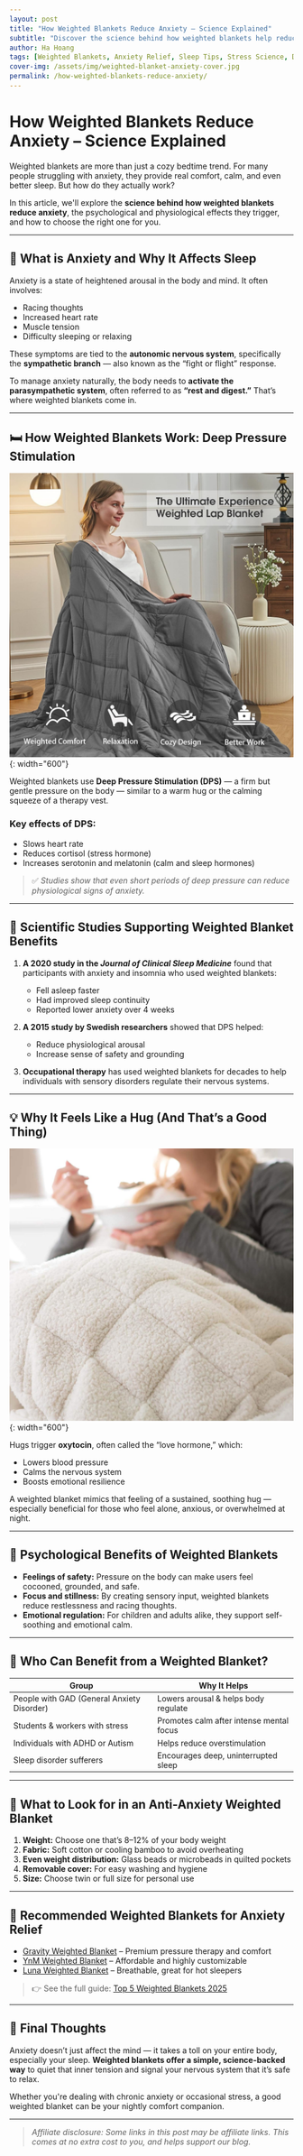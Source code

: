 ```yaml
---
layout: post
title: "How Weighted Blankets Reduce Anxiety – Science Explained"
subtitle: "Discover the science behind how weighted blankets help reduce anxiety and promote calm."
author: Ha Hoang
tags: [Weighted Blankets, Anxiety Relief, Sleep Tips, Stress Science, Deep Pressure Stimulation]
cover-img: /assets/img/weighted-blanket-anxiety-cover.jpg
permalink: /how-weighted-blankets-reduce-anxiety/
---
```


# How Weighted Blankets Reduce Anxiety – Science Explained

Weighted blankets are more than just a cozy bedtime trend. For many people struggling with anxiety, they provide real comfort, calm, and even better sleep. But how do they actually work?

In this article, we'll explore the **science behind how weighted blankets reduce anxiety**, the psychological and physiological effects they trigger, and how to choose the right one for you.

---

## 🧬 What is Anxiety and Why It Affects Sleep

Anxiety is a state of heightened arousal in the body and mind. It often involves:
- Racing thoughts
- Increased heart rate
- Muscle tension
- Difficulty sleeping or relaxing

These symptoms are tied to the **autonomic nervous system**, specifically the **sympathetic branch** — also known as the “fight or flight” response.

To manage anxiety naturally, the body needs to **activate the parasympathetic system**, often referred to as **“rest and digest.”** That’s where weighted blankets come in.

---

## 🛏️ How Weighted Blankets Work: Deep Pressure Stimulation

![Illustration of Deep Pressure Stimulation using a weighted blanket](/assets/img/deep-pressure-simulation.jpg){: width="600"}

Weighted blankets use **Deep Pressure Stimulation (DPS)** — a firm but gentle pressure on the body — similar to a warm hug or the calming squeeze of a therapy vest.

### Key effects of DPS:
- Slows heart rate
- Reduces cortisol (stress hormone)
- Increases serotonin and melatonin (calm and sleep hormones)

> ✅ *Studies show that even short periods of deep pressure can reduce physiological signs of anxiety.*

---

## 🔬 Scientific Studies Supporting Weighted Blanket Benefits

1. **A 2020 study in the *Journal of Clinical Sleep Medicine*** found that participants with anxiety and insomnia who used weighted blankets:
   - Fell asleep faster
   - Had improved sleep continuity
   - Reported lower anxiety over 4 weeks

2. **A 2015 study by Swedish researchers** showed that DPS helped:
   - Reduce physiological arousal
   - Increase sense of safety and grounding

3. **Occupational therapy** has used weighted blankets for decades to help individuals with sensory disorders regulate their nervous systems.

---

## 💡 Why It Feels Like a Hug (And That’s a Good Thing)

![The calming effect of a weighted blanket – like a warm hug](/assets/img/weighted-hug-effect.jpg){: width="600"}

Hugs trigger **oxytocin**, often called the “love hormone,” which:
- Lowers blood pressure
- Calms the nervous system
- Boosts emotional resilience

A weighted blanket mimics that feeling of a sustained, soothing hug — especially beneficial for those who feel alone, anxious, or overwhelmed at night.

---

## 🧠 Psychological Benefits of Weighted Blankets

- **Feelings of safety:** Pressure on the body can make users feel cocooned, grounded, and safe.
- **Focus and stillness:** By creating sensory input, weighted blankets reduce restlessness and racing thoughts.
- **Emotional regulation:** For children and adults alike, they support self-soothing and emotional calm.

---

## 🎯 Who Can Benefit from a Weighted Blanket?

| Group | Why It Helps |
|-------|--------------|
| People with GAD (General Anxiety Disorder) | Lowers arousal & helps body regulate |
| Students & workers with stress | Promotes calm after intense mental focus |
| Individuals with ADHD or Autism | Helps reduce overstimulation |
| Sleep disorder sufferers | Encourages deep, uninterrupted sleep |

---

## 🧵 What to Look for in an Anti-Anxiety Weighted Blanket

1. **Weight:** Choose one that’s 8–12% of your body weight
2. **Fabric:** Soft cotton or cooling bamboo to avoid overheating
3. **Even weight distribution:** Glass beads or microbeads in quilted pockets
4. **Removable cover:** For easy washing and hygiene
5. **Size:** Choose twin or full size for personal use

---

## 🔗 Recommended Weighted Blankets for Anxiety Relief

- [Gravity Weighted Blanket](/2025-05-15-gravity-weighted-blanket-review/) – Premium pressure therapy and comfort  
- [YnM Weighted Blanket](/2025-05-15-ynm-weighted-blanket-review/) – Affordable and highly customizable  
- [Luna Weighted Blanket](/2025-05-15-luna-weighted-blanket-review/) – Breathable, great for hot sleepers

> 👉 See the full guide: [Top 5 Weighted Blankets 2025](/2025-05-15-top-5-weighted-blankets-review/)

---

## 🌙 Final Thoughts

Anxiety doesn’t just affect the mind — it takes a toll on your entire body, especially your sleep. **Weighted blankets offer a simple, science-backed way** to quiet that inner tension and signal your nervous system that it’s safe to relax.

Whether you're dealing with chronic anxiety or occasional stress, a good weighted blanket can be your nightly comfort companion.

---

> *Affiliate disclosure: Some links in this post may be affiliate links. This comes at no extra cost to you, and helps support our blog.*
